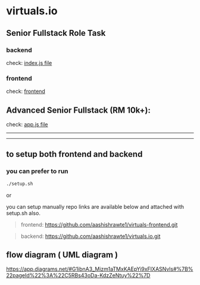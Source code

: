 # virtuals.io
## Senior Fullstack Role Task

### backend

check: [index.js file](https://github.com/aashishrawte1/virtuals.io/blob/main/index.js)

### frontend

check: [frontend](https://github.com/aashishrawte1/virtuals-frontend.git)



## Advanced Senior Fullstack (RM 10k+):

check: [app.js file](https://github.com/aashishrawte1/virtuals.io/blob/main/app.js)

--------------------------------------------------------------------------------------------
--------------------------------------------------------------------------------------------

## to setup both frontend and backend
### you can prefer to run 

```bash
./setup.sh
```

or 

you can setup manually repo links are available below and attached with setup.sh also.

> frontend: https://github.com/aashishrawte1/virtuals-frontend.git

> backend: https://github.com/aashishrawte1/virtuals.io.git

## flow diagram ( UML diagram )

https://app.diagrams.net/#G1ibnA3_Mizm1aTMxKAEpYi9xFIXASNvls#%7B%22pageId%22%3A%22C5RBs43oDa-KdzZeNtuy%22%7D

